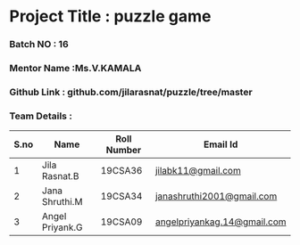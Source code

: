 # Project Title :  puzzle game
### Batch NO : 16
### Mentor Name :Ms.V.KAMALA 
### Github Link : github.com/jilarasnat/puzzle/tree/master
### Team Details :
| S.no  | Name  | Roll Number  | Email Id  |
|-------|-------|--------------|-----------|
| 1  |Jila Rasnat.B  | 19CSA36 | jilabk11@gmail.com  |
|  2 |  Jana Shruthi.M | 19CSA34  |janashruthi2001@gmail.com   |
| 3  | Angel Priyank.G  | 19CSA09  |angelpriyankag.14@gmail.com   |
